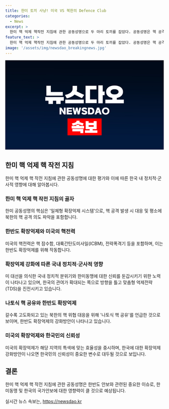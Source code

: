 ```yaml
---
title: 한미 토끼 사냥! 미국 VS 북한의 Defence Club
categories:
  - News
excerpt: >
  한미 핵 억제 핵작전 지침에 관한 공동성명으로 두 마리 토끼를 잡았다. 공동성명은 핵 공격 대응과 북한의 움직임 파악, 확장억제 및 핵 공유 방안 등으로 논란을 잠재웠다. 또한, 미국의 핵전력 작동과 독자 핵무장 우려, 불씨가 될 수 있는 이슈 등을 다뤘다. 불투명한 미국 우선주의와 한미동맹 신뢰 문제, 한반도 확장억제 강화를 토대로 한미동맹 신뢰성 강화가 중요하며, 맞춤형 억제전략이 관심을 끈다. 미국의 확장억제 방안이 한국민들에게 어떤 신뢰를 줄지가 관건으로 대두되고 있다.
feature_text: >
  한미 핵 억제 핵작전 지침에 관한 공동성명으로 두 마리 토끼를 잡았다. 공동성명은 핵 공격 대응과 북한의 움직임 파악, 확장억제 및 핵 공유 방안 등으로 논란을 잠재웠다. 또한, 미국의 핵전력 작동과 독자 핵무장 우려, 불씨가 될 수 있는 이슈 등을 다뤘다. 불투명한 미국 우선주의와 한미동맹 신뢰 문제, 한반도 확장억제 강화를 토대로 한미동맹 신뢰성 강화가 중요하며, 맞춤형 억제전략이 관심을 끈다. 미국의 확장억제 방안이 한국민들에게 어떤 신뢰를 줄지가 관건으로 대두되고 있다.
image: '/assets/img/newsdao_breakingnews.jpg'
---
```


<p><img src="/assets/img/newsdao_breakingnews.jpg" alt="flaretime 속보" /></p>

<h2 data-ke-size="size26">한미 핵 억제 핵 작전 지침</h2>

<p data-ke-size="size16">한미 핵 억제 핵 작전 지침에 관한 공동성명에 대한 평가와 이에 따른 한국 내 정치적·군사적 영향에 대해 알아봅시다.</p>

<h3>한미 핵 억제 핵 작전 지침의 골자</h3>

<p data-ke-size="size16">한미 공동성명의 핵심은 '일체형 확장억제 시스템'으로, 핵 공격 발생 시 대응 및 평소에 북한의 핵 공격 의도 파악을 포함합니다.</p>

<h3>한반도 확장억제와 미국의 핵전력</h3>

<p data-ke-size="size16">미국의 핵전력은 핵 잠수함, 대륙간탄도미사일(ICBM), 전략폭격기 등을 포함하며, 이는 한반도 확장억제를 위해 작동합니다.</p>

<h3>확장억제 강화에 따른 국내 정치적·군사적 영향</h3>

<p data-ke-size="size16">미 대선을 의식한 국내 정치적 분위기와 한미동맹에 대한 신뢰를 둔갑시키기 위한 노력이 나타나고 있으며, 한국의 관여가 확대되는 쪽으로 방향을 틀고 맞춤형 억제전략(TDS)을 진전시키고 있습니다.</p>

<h3>나토식 핵 공유와 한반도 확장억제</h3>

<p data-ke-size="size16">갈수록 고도화되고 있는 북한의 핵 위협 대응을 위해 '나토식 핵 공유'를 언급한 것으로 보이며, 한반도 확장억제의 강화방안이 나타나고 있습니다.</p>

<h3>미국의 확장억제와 한국민의 신뢰성</h3>

<p data-ke-size="size16">미국의 확장억제가 해당 지역의 특색에 맞는 효율성을 중시하며, 한국에 대한 확장억제 강화방안이 나오면 한국민의 신뢰성이 중요한 변수로 대두될 것으로 보입니다.</p>

<h2 data-ke-size="size26">결론</h2>

<p data-ke-size="size16">한미 핵 억제 핵 작전 지침에 관한 공동성명은 한반도 안보와 관련된 중요한 이슈로, 한미동맹 및 한국의 국가안보에 대한 영향력이 클 것으로 예상됩니다.</p>
실시간 뉴스 속보는, <a href="https://newsdao.kr" rel="dofollow">https://newsdao.kr</a>


